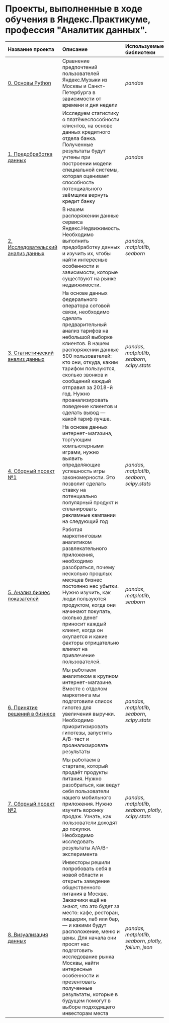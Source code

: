 # Проекты, выполненные в ходе обучения в Яндекс.Практикуме, профессия "Аналитик данных".

| Название проекта | Описание | Используемые библиотеки | 
| :---------------------- | :---------------------- | :---------------------- |
| [0. Основы Python](https://github.com/voronovdmitriy/Projects/blob/main/0.%20Основы%20Python/basedpython.ipynb) | Сравнение предпочтений пользователей Яндекс.Музыки из Москвы и Санкт-Петербурга в зависимости от времени и дня недели | *pandas* |
| [1. Предобработка данных](https://github.com/voronovdmitriy/Projects/blob/main/1.%20Предобработка%20данных/1_predata.ipynb)| Исследуем статистику о платёжеспособности клиентов, на основе данных кредитного отдела банка. Полученные результаты будут учтены при построении модели специальной системы, которая оценивает способность потенциального заёмщика вернуть кредит банку | *pandas* |
| [2. Исследовательский анализ данных](https://github.com/voronovdmitriy/Projects/blob/main/2.%20Исследовательский%20анализ%20данных/2_research_DA.ipynb) | В нашем распоряжении данные сервиса Яндекс.Недвижимость. Необходимо выполнить предобработку данных и изучить их, чтобы найти интересные особенности и зависимости, которые существуют на рынке недвижимости. | *pandas*, *matplotlib*, *seaborn* |
| [3. Статистический анализ данных](https://github.com/voronovdmitriy/Projects/blob/main/3.%20Статистический%20анализ%20данных/3_stat_DA.ipynb) | На основе данных федерального оператора сотовой связи, необходимо сделать предварительный анализ тарифов на небольшой выборке клиентов. В нашем распоряжении данные 500 пользователей: кто они, откуда, каким тарифом пользуются, сколько звонков и сообщений каждый отправил за 2018-й год. Нужно проанализировать поведение клиентов и сделать вывод — какой тариф лучше. | *pandas*, *matplotlib*, *seaborn*, *scipy.stats* |
| [4. Сборный проект №1](https://github.com/voronovdmitriy/Projects/blob/main/4.%20Сборный%20проект/4_comb_project_1.ipynb) | На основе данных интернет-магазина, торгующим компьютерными играми, нужно выявить определяющие успешность игры закономерности. Это позволит сделать ставку на потенциально популярный продукт и спланировать рекламные кампании на следующий год | *pandas*, *matplotlib*, *seaborn*, *scipy.stats* |
| [5. Анализ бизнес показателей](https://github.com/voronovdmitriy/Projects/blob/main/5.%20Анализ%20бизнес%20показателей/5_DA_BI.ipynb) | Работая маркетинговым аналитиком развлекательного приложения, необходимо разобраться, почему несколько прошлых месяцев бизнес постоянно нес убытки. Нужно изучить, как люди пользуются продуктом, когда они начинают покупать, сколько денег приносит каждый клиент, когда он окупается и какие факторы отрицательно влияют на привлечение пользователей. | *pandas*, *matplotlib*, *seaborn* |
| [6. Принятие решений в бизнесе](https://github.com/voronovdmitriy/Projects/blob/main/6.%20Принятие%20решений%20в%20бизнесе/6_AB_tests.ipynb) | Мы работаем аналитиком в крупном интернет-магазине. Вместе с отделом маркетинга мы подготовили список гипотез для увеличения выручки. Необходимо приоритизировать гипотезы, запустить A/B-тест и проанализировать результаты | *pandas*, *matplotlib*, *seaborn*, *scipy.stats* |
| [7. Сборный проект №2](https://github.com/voronovdmitriy/Projects/blob/main/7.%20Сборный%20проект%20№2/7_comb_project_2.ipynb) | Мы работаем в стартапе, который продаёт продукты питания. Нужно разобраться, как ведут себя пользователи нашего мобильного приложения. Нужно изучить воронку продаж. Узнать, как пользователи доходят до покупки. Необходимо исследовать результаты A/A/B-эксперимента | *pandas*, *matplotlib*, *seaborn*, *plotly*, *scipy.stats* |
| [8. Визуализация данных](https://github.com/voronovdmitriy/Projects/blob/main/8.%20Визуализация%20данных/8_visual_yp.ipynb) | Инвесторы решили попробовать себя в новой области и открыть заведение общественного питания в Москве. Заказчики ещё не знают, что это будет за место: кафе, ресторан, пиццерия, паб или бар, — и какими будут расположение, меню и цены. Для начала они просят нас подготовить исследование рынка Москвы, найти интересные особенности и презентовать полученные результаты, которые в будущем помогут в выборе подходящего инвесторам места | *pandas, matplotlib, seaborn, plotly, folium, json* |
